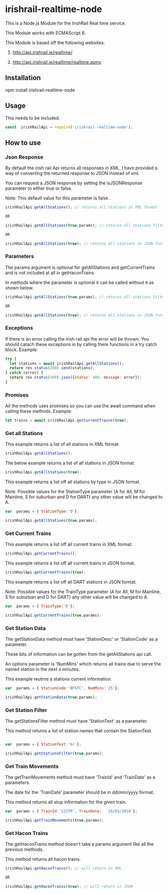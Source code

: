 
# irishrail-realtime-node

This is a Node.js Module for the IrishRail Real time service.

This Module works with ECMAScript 6.

This Module is based off the following websites:

1. http://api.irishrail.ie/realtime/

2. http://api.irishrail.ie/realtime/realtime.asmx

## Installation ##

npm install irishrail-realtime-node

## Usage ##

This needs to be included.

```javascript
const  irishRailApi = require('irishrail-realtime-node');
```

## How to use ##

### Json Response ###

By default the irish rail Api returns all responses in XML. I have provided a way of converting the returned response to JSON instead of xml.

You can request a JSON response by setting the isJSONResponse parameter to either true or false.

Note: This default value for this parameter is false .

```javascript
irishRailApi.getAllStations(); // returns all stations in XML format

OR

irishRailApi.getAllStations(true,params); // returns all stations filtered by params in JSON format

OR

irishRailApi.getAllStations(true); // returns all stations in JSON format
```

### Parameters ###

The params argument is optional for getAllStations and getCurrentTrains and is not included at all in getHaconTrains.

In methods where the parameter is optional it can be called without it as shown below.

```javascript
irishRailApi.getAllStations(true,params); // returns all stations filtered by params in JSON format

OR

irishRailApi.getAllStations(true); // returns all stations in JSON format
```
### Exceptions ###
If there is an error calling the irish rail api the error will be thrown.
You should catach these exceptions in by calling there functions in a try catch block.
Example:
```javascript
try {  
  let stations = await irishRailApi.getAllStations();  
  return res.status(200).send(stations);  
} catch (error) {  
  return res.status(400).json({status: 400, message: error});  
}
```

### Promises ###
All the methods uses promises so you can use the await command when calling these methods.
Example:
```javascript
let trains = await irishRailApi.getCurrentTrains(true);
```

### Get all Stations ###

This example returns a list of all stations in XML format

```javascript
irishRailApi.getAllStations();
```
The below example returns a list of all stations in JSON format.

```javascript
irishRailApi.getAllStations(true);
```
This example returns a list off all stations by type in JSON format.

Note: Possible values for the StationType parameter (A for All, M for Mainline, S for suburban and D for DART) any other value will be changed to A.

```javascript
var  params = { StationType:'D'};

irishRailApi.getAllStations(true,params);
```
### Get Current Trains ###

This example returns a list off all current trains in XML format.

```javascript
irishRailApi.getCurrentTrains();
```

This example returns a list off all current trains in JSON format.

```javascript
irishRailApi.getCurrentTrains(true);
```

This example returns a list off all DART stations in JSON format.

Note: Possible values for the TrainType parameter (A for All, M for Mainline, S for suburban and D for DART) any other value will be changed to A.

```javascript
var  params = { TrainType:'D'};

irishRailApi.getCurrentTrains(true,params);
```
### Get Station Data ###

The getStationData method must have 'StationDesc' or 'StationCode' as a parameter.

These bits of information can be gotten from the getAllStations api call.

An options parameter is 'NumMins' which returns all trains due to serve the named station in the next x minutes.

This example reutrns a stations current information.

```javascript
var  params = { StationCode:'BFSTC', NumMins:'25'};

irishRailApi.getStationData(true,params);
```
### Get Station Filter ###

The getStationsFilter method must have 'StationText' as a parameter.

This method returns a list of station names that contain the StationText.

```javascript

var  params = { StationText:'br'};

irishRailApi.getStationsFilter(true,params);
```
 
### Get Train Movements ###

The getTrainMovements method must have 'TrainId' and 'TrainDate' as a parameters.

The date for the 'TrainDate' parameter should be in dd/mm/yyyy format.

This method returns all stop information for the given train.

```javascript
var  params = { TrainId:'123TR', TrainDate:  '19/03/2018'};

irishRailApi.getTrainMovements(true,params);
```
### Get Hacon Trains ###

The getHaconTrains method doesn't take a params argument like all the previous methods.

This method returns all hacon trains.

```javascript
irishRailApi.getHaconTrains(); // will return in XML

OR

irishRailApi.getHaconTrains(true); // will return in JSON
```